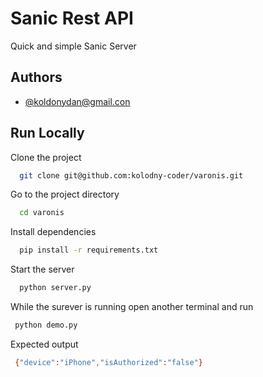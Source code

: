 
# Sanic Rest API

Quick and simple Sanic Server


## Authors

- [@koldonydan@gmail.con](https://www.github.com/octokatherine)

  
## Run Locally

Clone the project

```bash
  git clone git@github.com:kolodny-coder/varonis.git
```

Go to the project directory

```bash
  cd varonis
```

Install dependencies

```bash
  pip install -r requirements.txt

```

Start the server

```bash
  python server.py

```

While the surever is running open another terminal and run 


```bash
 python demo.py


```
Expected output 


```bash
 {"device":"iPhone","isAuthorized":"false"}



```

